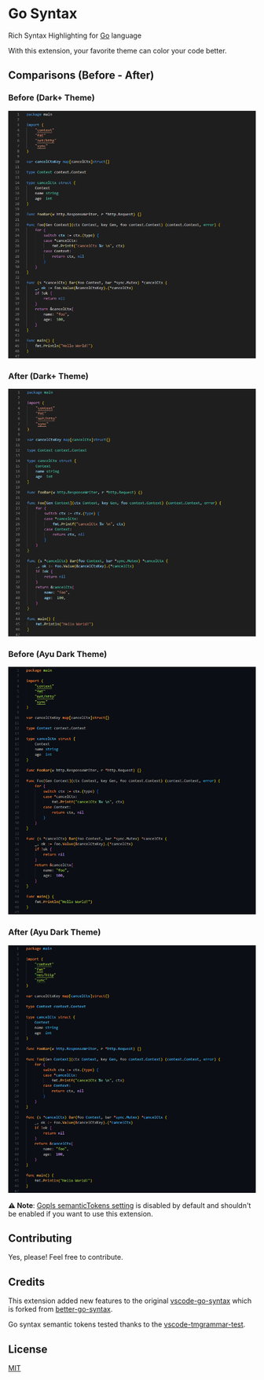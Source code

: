 # Go Syntax

Rich Syntax Highlighting for [Go](https://go.dev/) language

With this extension, your favorite theme can color your code better.

## Comparisons (Before - After)

### Before (Dark+ Theme)

![dark+_before](examples/dark+_before.png)

### After (Dark+ Theme)

![dark+_after](examples/dark+_after.png)

### Before (Ayu Dark Theme)

![ayudark_before](examples/ayudark_before.png)

### After (Ayu Dark Theme)

![ayudark_after](examples/ayudark_after.png)

**⚠️ Note**: [Gopls semanticTokens setting](https://github.com/golang/vscode-go/wiki/settings#uisemantictokens) is disabled by default and shouldn't be enabled if you want to use this extension.

## Contributing

Yes, please! Feel free to contribute.

## Credits

This extension added new features to the original [vscode-go-syntax](https://github.com/microsoft/vscode/blob/main/extensions/go/syntaxes/go.tmLanguage.json) which is forked from [better-go-syntax](https://github.com/jeff-hykin/better-go-syntax).

Go syntax semantic tokens tested thanks to the [vscode-tmgrammar-test](https://github.com/PanAeon/vscode-tmgrammar-test).

## License

[MIT](https://github.com/worlpaker/go-syntax/blob/master/LICENSE)
